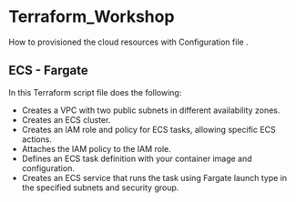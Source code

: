 # Terraform_Workshop
How to provisioned the cloud resources with Configuration file .

## ECS - Fargate 
In this Terraform script file does the following:

*  Creates a VPC with two public subnets in different availability zones.
*  Creates an ECS cluster.
*  Creates an IAM role and policy for ECS tasks, allowing specific ECS actions.
*  Attaches the IAM policy to the IAM role.
*  Defines an ECS task definition with your container image and configuration.
*  Creates an ECS service that runs the task using Fargate launch type in the specified subnets and security group.
